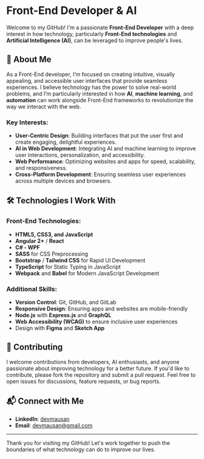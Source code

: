 # Front-End Developer & AI 

Welcome to my GitHub! I'm a passionate **Front-End Developer** with a deep interest in how technology, particularly **Front-End technologies** and **Artificial Intelligence (AI)**, can be leveraged to improve people's lives.

## 🚀 About Me

As a Front-End developer, I’m focused on creating intuitive, visually appealing, and accessible user interfaces that provide seamless experiences. I believe technology has the power to solve real-world problems, and I’m particularly interested in how **AI**, **machine learning**, and **automation** can work alongside Front-End frameworks to revolutionize the way we interact with the web.

### Key Interests:
- **User-Centric Design**: Building interfaces that put the user first and create engaging, delightful experiences.
- **AI in Web Development**: Integrating AI and machine learning to improve user interactions, personalization, and accessibility.
- **Web Performance**: Optimizing websites and apps for speed, scalability, and responsiveness.
- **Cross-Platform Development**: Ensuring seamless user experiences across multiple devices and browsers.

## 🛠️ Technologies I Work With

### Front-End Technologies:
- **HTML5, CSS3, and JavaScript**
- **Angular 2+**  / **React**
- **C# - WPF**
- **SASS** for CSS Preprocessing
- **Bootstrap** / **Tailwind CSS** for Rapid UI Development
- **TypeScript** for Static Typing in JavaScript
- **Webpack** and **Babel** for Modern JavaScript Development

### Additional Skills:
- **Version Control**: Git, GitHub, and GitLab
- **Responsive Design**: Ensuring apps and websites are mobile-friendly
- **Node.js** with **Express.js** and **GraphQL**
- **Web Accessibility (WCAG)** to ensure inclusive user experiences
- Design with **Figma** and **Sketch App**

## 🤝 Contributing

I welcome contributions from developers, AI enthusiasts, and anyone passionate about improving technology for a better future. If you'd like to contribute, please fork the repository and submit a pull request. Feel free to open issues for discussions, feature requests, or bug reports.

## 📬 Connect with Me

- **LinkedIn**: [devmausan](https://www.linkedin.com/in/devmausan)
- **Email**: devmausan@gmail.com

---

Thank you for visiting my GitHub! Let's work together to push the boundaries of what technology can do to improve our lives.


